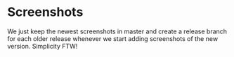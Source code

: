 # Screenshots
We just keep the newest screenshots in master and create a release branch for each older release whenever we start adding screenshots of the new version. Simplicity FTW!
